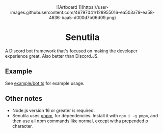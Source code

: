 <center>![Artboard 1](https://user-images.githubusercontent.com/46797041/128955016-ea503a79-ea58-4636-baa5-d000d7b06d09.png)</center>
<center><h1>Senutila</h1></center>

A Discord bot framework that's focused on making the developer experience great. Also better than Discord.JS.

## Example

See [example/bot.ts](https://github.com/edazpotato/senutila/blob/main/example/bot.ts) for example usage.

## Other notes

-   Node.js version 16 or greater is required.
-   Senutila uses [pnpm](https://pnpm.io/), for dependencies. Install it with `npm i -g pnpm`, and then use all npm commands like normal, except witha prepended p character.
